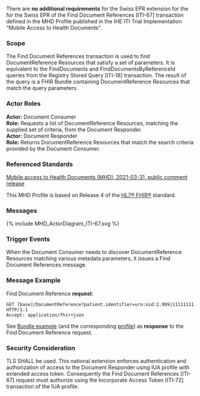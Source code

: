 There are **no additional requirements** for the Swiss EPR extension for the for the Swiss EPR of the Find
Document References [ITI-67] transaction defined in the MHD Profile published in the IHE ITI Trial Implementation
“Mobile Access to Health Documents”.

### Scope

The Find Document References transaction is used to find DocumentReference Resources that
satisfy a set of parameters. It is equivalent to the FindDocuments and
FindDocumentsByReferenceId queries from the Registry Stored Query [ITI-18] transaction. The
result of the query is a FHIR Bundle containing DocumentReference Resources that match the
query parameters.

### Actor Roles

**Actor:** Document Consumer   
**Role:** Requests a list of DocumentReference Resources, matching the supplied set of criteria, from the Document Responder.   
**Actor:** Document Responder   
**Role:** Returns DocumentReference Resources that match the search criteria provided by the Document Consumer.   

### Referenced Standards

[Mobile access to Health Documents (MHD), 2021-03-31, public comment release](https://profiles.ihe.net/ITI/MHD/4.0.0-comment/)   

This MHD Profile is based on Release 4 of the [HL7® FHIR®](https://www.hl7.org/fhir/index.html) standard.

### Messages

<div>{% include MHD_ActorDiagram_ITI-67.svg %}</div>

### Trigger Events

When the Document Consumer needs to discover DocumentReference Resources matching
various metadata parameters, it issues a Find Document References message. 

### Message Example

Find Document Reference **request**:
```
GET [base]/DocumentReference?patient.identifier=urn:oid:2.999|11111111 HTTP/1.1
Accept: application/fhir+json
```

See [Bundle example](Bundle-Bundle-FindDocumentReferences.html) (and the corresponding [profile](StructureDefinition-ch-mhd-documentreference-comprehensive-bundle.html)) as **response** to the Find Document Reference request.

### Security Consideration

TLS SHALL be used. This national extension enforces authentication and authorization of access to the
Document Responder using IUA profile with extended access token. Consequently
the Find Document References [ITI-67] request must authorize using the Incorporate Access Token
[ITI-72] transaction of the IUA profile.